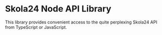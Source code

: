 # Skola24 Node API Library
 
This library provides convenient access to the quite perplexing Skola24 API from TypeScript or JavaScript.
